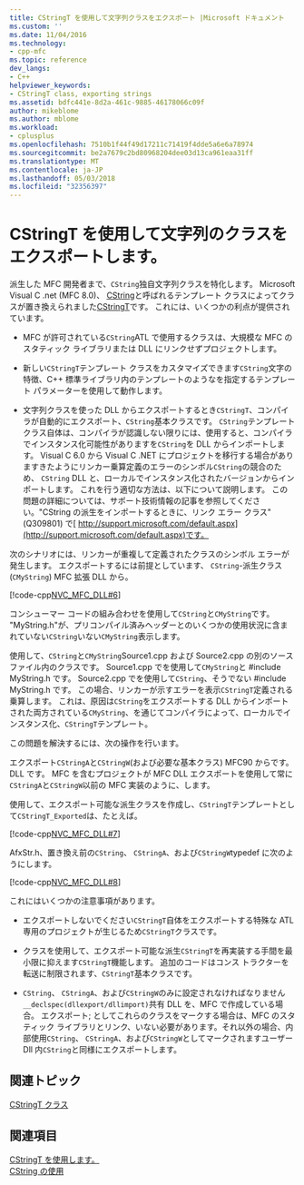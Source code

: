 ```yaml
---
title: CStringT を使用して文字列クラスをエクスポート |Microsoft ドキュメント
ms.custom: ''
ms.date: 11/04/2016
ms.technology:
- cpp-mfc
ms.topic: reference
dev_langs:
- C++
helpviewer_keywords:
- CStringT class, exporting strings
ms.assetid: bdfc441e-8d2a-461c-9885-46178066c09f
author: mikeblome
ms.author: mblome
ms.workload:
- cplusplus
ms.openlocfilehash: 7510b1f44f49d17211c71419f4dde5a6e6a78974
ms.sourcegitcommit: be2a7679c2bd80968204dee03d13ca961eaa31ff
ms.translationtype: MT
ms.contentlocale: ja-JP
ms.lasthandoff: 05/03/2018
ms.locfileid: "32356397"
---
```

# <a name="exporting-string-classes-using-cstringt"></a>CStringT を使用して文字列のクラスをエクスポートします。
派生した MFC 開発者まで、`CString`独自文字列クラスを特化します。 Microsoft Visual C .net (MFC 8.0)、 [CString](../atl-mfc-shared/using-cstring.md)と呼ばれるテンプレート クラスによってクラスが置き換えられました[CStringT](../atl-mfc-shared/reference/cstringt-class.md)です。 これには、いくつかの利点が提供されています。  
  
-   MFC が許可されている`CString`ATL で使用するクラスは、大規模な MFC のスタティック ライブラリまたは DLL にリンクせずプロジェクトします。  
  
-   新しい`CStringT`テンプレート クラスをカスタマイズできます`CString`文字の特徴、C++ 標準ライブラリ内のテンプレートのようなを指定するテンプレート パラメーターを使用して動作します。  
  
-   文字列クラスを使った DLL からエクスポートするとき`CStringT`、コンパイラが自動的にエクスポート、`CString`基本クラスです。 `CString`テンプレート クラス自体は、コンパイラが認識しない限りには、使用すると、コンパイラでインスタンス化可能性がありますを`CString`を DLL からインポートします。 Visual C 6.0 から Visual C .NET にプロジェクトを移行する場合がありますきたようにリンカー乗算定義のエラーのシンボル`CString`の競合のため、 `CString` DLL と、ローカルでインスタンス化されたバージョンからインポートします。 これを行う適切な方法は、以下について説明します。 この問題の詳細については、サポート技術情報の記事を参照してください。"CString の派生をインポートするときに、リンク エラー クラス"(Q309801) で[ http://support.microsoft.com/default.aspx](http://support.microsoft.com/default.aspx)です。  
  
 次のシナリオには、リンカーが重複して定義されたクラスのシンボル エラーが発生します。 エクスポートするには前提としています、 `CString`-派生クラス (`CMyString`) MFC 拡張 DLL から。  
  
 [!code-cpp[NVC_MFC_DLL#6](../atl-mfc-shared/codesnippet/cpp/exporting-string-classes-using-cstringt_1.cpp)]  
  
 コンシューマー コードの組み合わせを使用して`CString`と`CMyString`です。 "MyString.h"が、プリコンパイル済みヘッダーとのいくつかの使用状況に含まれていない`CString`いない`CMyString`表示します。  
  
 使用して、`CString`と`CMyString`Source1.cpp および Source2.cpp の別のソース ファイル内のクラスです。 Source1.cpp でを使用して`CMyString`と #include MyString.h です。 Source2.cpp でを使用して`CString`、そうでない #include MyString.h です。 この場合、リンカーが示すエラーを表示`CStringT`定義される乗算します。 これは、原因は`CString`をエクスポートする DLL からインポートされた両方されている`CMyString`、を通じてコンパイラによって、ローカルでインスタンス化、`CStringT`テンプレート。  
  
 この問題を解決するには、次の操作を行います。  
  
 エクスポート`CStringA`と`CStringW`(および必要な基本クラス) MFC90 からです。DLL です。 MFC を含むプロジェクトが MFC DLL エクスポートを使用して常に`CStringA`と`CStringW`以前の MFC 実装のように、します。  
  
 使用して、エクスポート可能な派生クラスを作成し、`CStringT`テンプレートとして`CStringT_Exported`は、たとえば。  
  
 [!code-cpp[NVC_MFC_DLL#7](../atl-mfc-shared/codesnippet/cpp/exporting-string-classes-using-cstringt_2.cpp)]  
  
 AfxStr.h、置き換え前の`CString`、 `CStringA`、および`CStringW`typedef に次のようにします。  
  
 [!code-cpp[NVC_MFC_DLL#8](../atl-mfc-shared/codesnippet/cpp/exporting-string-classes-using-cstringt_3.cpp)]  
  
 これにはいくつかの注意事項があります。  
  
-   エクスポートしないでください`CStringT`自体をエクスポートする特殊な ATL 専用のプロジェクトが生じるため`CStringT`クラスです。  
  
-   クラスを使用して、エクスポート可能な派生`CStringT`を再実装する手間を最小限に抑えます`CStringT`機能します。 追加のコードはコンス トラクターを転送に制限されます、`CStringT`基本クラスです。  
  
-   `CString`、 `CStringA`、および`CStringW`のみに設定されなければなりません`__declspec(dllexport/dllimport)`共有 DLL を、MFC で作成している場合。 エクスポート; としてこれらのクラスをマークする場合は、MFC のスタティック ライブラリとリンク、いない必要があります。それ以外の場合、内部使用`CString`、 `CStringA`、および`CStringW`としてマークされますユーザー Dll 内`CString`と同様にエクスポートします。  
  
## <a name="related-topics"></a>関連トピック  
 [CStringT クラス](../atl-mfc-shared/reference/cstringt-class.md)  
  
## <a name="see-also"></a>関連項目  
 [CStringT を使用します。](../atl-mfc-shared/using-cstringt.md)   
 [CString の使用](../atl-mfc-shared/using-cstring.md)

